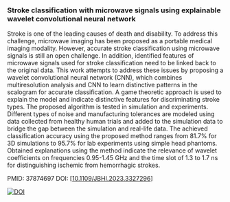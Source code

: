 ### Stroke classification with microwave signals using explainable wavelet convolutional neural network

 Stroke is one of the leading causes of death and disability. To address this challenge, microwave imaging has been proposed as a portable medical imaging modality. However, accurate stroke classification using microwave signals is still an open challenge. In addition, identified features of microwave signals used for stroke classification need to be linked back to the original data. This work attempts to address these issues by proposing a wavelet convolutional neural network (CNN), which combines multiresolution analysis and CNN to learn distinctive patterns in the scalogram for accurate classification. A game theoretic approach is used to explain the model and indicate distinctive features for discriminating stroke types. The proposed algorithm is tested in simulation and experiments. Different types of noise and manufacturing tolerances are modeled using data collected from healthy human trials and added to the simulation data to bridge the gap between the simulation and real-life data. The achieved classification accuracy using the proposed method ranges from 81.7% for 3D simulations to 95.7% for lab experiments using simple head phantoms. Obtained explanations using the method indicate the relevance of wavelet coefficients on frequencies 0.95-1.45 GHz and the time slot of 1.3 to 1.7 ns for distinguishing ischemic from hemorrhagic strokes.

 PMID: 37874697
 DOI: [[10.1109/JBHI.2023.3327296](https://doi.org/10.1109/JBHI.2023.3327296)]

[![DOI](https://doi.org/10.1109/JBHI.2023.3327296)](https://doi.org/10.1109/JBHI.2023.3327296)
